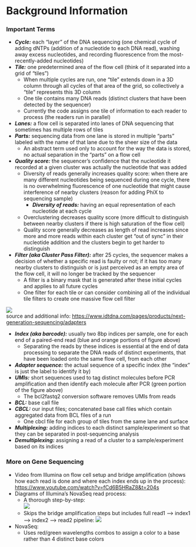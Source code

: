 # Background Information
### Important Terms
* *__Cycle:__* each “layer” of the DNA sequencing (one chemical cycle of adding dNTPs (addition of a nucleotide to each DNA read), washing away excess nucleotides, and recording fluorescence from the most-recently-added nucleotides)  
* *__Tile:__* one predetermined area of the flow cell (think of it separated into a grid of “tiles”)  
  * When multiple cycles are run, one “tile” extends down in a 3D column through all cycles of that area of the grid, so collectively a “tile” represents this 3D column  
  * One tile contains many DNA reads (distinct clusters that have been detected by the sequencer)  
  * Currently the code assigns one tile of information to each reader to process (the readers run in parallel)  
* *__Lanes:__* a flow cell is separated into lanes of DNA sequencing that sometimes has multiple rows of tiles  
* *__Parts:__* sequencing data from one lane is stored in multiple “parts” labeled with the name of that lane due to the sheer size of the data  
  * An abstract term used only to account for the way the data is stored, no actual separation in the “parts” on a flow cell  
* *__Quality score:__* the sequencer’s confidence that the nucleotide it recorded at a given cluster was actually the nucleotide that was added  
  * Diversity of reads generally increases quality score: when there are many different nucleotides being sequenced during one cycle, there is no overwhelming fluorescence of one nucleotide that might cause interference of nearby clusters (reason for adding PhiX to sequencing sample)  
    * *__Diversity of reads:__* having an equal representation of each nucleotide at each cycle
  * Overclustering decreases quality score (more difficult to distinguish between nearby clusters if there is high saturation of the flow cell)  
  * Quality score generally decreases as length of read increases since more and more reads within each cluster get “out of sync” in their nucleotide addition and the clusters begin to get harder to distinguish  
* *__Filter (aka Cluster Pass Filter):__* after 25 cycles, the sequencer makes a decision of whether a specific read is faulty or not; if it has too many nearby clusters to distinguish or is just perceived as an empty area of the flow cell, it will no longer be tracked by the sequencer  
  * A filter is a binary mask that is generated after these initial cycles and applies to all future cycles
  * One filter for each tile or can consider combining all of the individual tile filters to create one massive flow cell filter

![](https://sfvideo.blob.core.windows.net/sitefinity/images/default-source/product-page-images/next-generation-sequencing/ngs_adapter_designs.png?sfvrsn=8ce20807_8)  
source and additional info: https://www.idtdna.com/pages/products/next-generation-sequencing/adapters  
* *__Index (aka barcode):__* usually two 8bp indices per sample, one for each end of a paired-end read (blue and orange portions of figure above)  
  * Separating the reads by these indices is essential at the end of data processing to separate the DNA reads of distinct experiments, that have been loaded onto the same flow cell, from each other  
* *__Adapter sequence:__* the actual sequence of a specific index (the “index” is just the label to identify it by)  
* *__UMIs:__* short sequences used to tag distinct molecules before PCR amplification and then identify each molecule after PCR (green portion of the figure above)  
  * The bcl2fastq2 conversion software removes UMIs from reads
* *__BCL:__* base call file  
* *__CBCL:__* our input files; concatenated base call files which contain aggregated data from BCL files of a run  
  * One cbcl file for each group of tiles from the same lane and surface
* *__Multiplexing:__* adding indices to each distinct sample/experiment so that they can be separated in post-sequencing analysis  
* *__Demultiplexing:__* assigning a read of a cluster to a sample/experiment based on its indices
  
### More on Gene Sequencing
* Video from Illumina on flow cell setup and bridge amplification (shows how each read is done and where each index ends up in the process): https://www.youtube.com/watch?v=fCd6B5HRaZ8&t=204s  
* Diagrams of Illumina’s NovaSeq read process:  
  * A thorough step-by-step:  
  ![](https://supportassets.illumina.com/content/dam/illumina-support/images/bulletins/PEcell1.png)  
  * Skips the bridge amplification steps but includes full read1 --> index1 --> index2 --> read2 pipeline: 
  ![](https://supportassets.illumina.com/content/dam/illumina-support/images/bulletins/PEcell2.png)  
* NovaSeq:  
  * Uses red/green wavelengths combos to assign a color to a base rather than 4 distinct base colors
